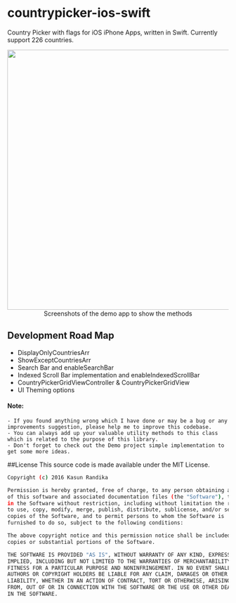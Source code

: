 # countrypicker-ios-swift

Country Picker with flags for iOS iPhone Apps, written in Swift. Currently support 226 countries.

<p align="center">
<img src="https://i.imgur.com/1gnTA4z.png" width="2000" height="592" alt="Real Device iPhone6S Vs iPhone6S Simulator"/><br/>
<span> Screenshots of the demo app to show the methods </span>
</p>
</p>

## Development Road Map
* DisplayOnlyCountriesArr
* ShowExceptCountriesArr
* Search Bar and enableSearchBar
* Indexed Scroll Bar implementation and enableIndexedScrollBar
* CountryPickerGridViewController & CountryPickerGridView
* UI Theming options

#### Note:
    - If you found anything wrong which I have done or may be a bug or any improvements suggestion, please help me to improve this codebase.
    - You can always add up your valuable utility methods to this class which is related to the purpose of this library.
    - Don't forget to check out the Demo project simple implementation to get some more ideas.


##License
This source code is made available under the MIT License.

```sh
Copyright (c) 2016 Kasun Randika

Permission is hereby granted, free of charge, to any person obtaining a copy 
of this software and associated documentation files (the "Software"), to deal 
in the Software without restriction, including without limitation the rights 
to use, copy, modify, merge, publish, distribute, sublicense, and/or sell 
copies of the Software, and to permit persons to whom the Software is 
furnished to do so, subject to the following conditions:

The above copyright notice and this permission notice shall be included in all 
copies or substantial portions of the Software.

THE SOFTWARE IS PROVIDED "AS IS", WITHOUT WARRANTY OF ANY KIND, EXPRESS OR 
IMPLIED, INCLUDING BUT NOT LIMITED TO THE WARRANTIES OF MERCHANTABILITY, 
FITNESS FOR A PARTICULAR PURPOSE AND NONINFRINGEMENT. IN NO EVENT SHALL THE 
AUTHORS OR COPYRIGHT HOLDERS BE LIABLE FOR ANY CLAIM, DAMAGES OR OTHER 
LIABILITY, WHETHER IN AN ACTION OF CONTRACT, TORT OR OTHERWISE, ARISING 
FROM, OUT OF OR IN CONNECTION WITH THE SOFTWARE OR THE USE OR OTHER DEALINGS 
IN THE SOFTWARE.
```
